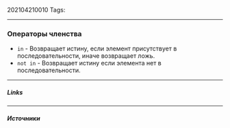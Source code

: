 202104210010
Tags:
___
### Операторы членства
- `in` - Возвращает истину, если элемент присутствует в последовательности, иначе возвращает ложь.
- `not in` - Возвращает истину если элемента нет в последовательности.

___
##### Links


---
##### Источники
